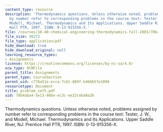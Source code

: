 ```yaml
---
content_type: resource
description: 'Thermodynamics questions. Unless otherwise noted, problems assigned
  by number refer to corresponding problems in the course text: Tester, J. W., and
  Modell, Michael. Thermodynamics and Its Applications. Upper Saddle River, NJ: Prentice
  Hall PTR, 1997. ISBN: 0-13-915356-X.'
file: /courses/10-40-chemical-engineering-thermodynamics-fall-2003/78b4aba45e1390beec3cee22ceba8a26_problem_set5.pdf
file_size: 36272
file_type: application/pdf
hide_download: true
hide_download_original: null
learning_resource_types:
- Assignments
license: https://creativecommons.org/licenses/by-nc-sa/4.0/
ocw_type: OCWFile
parent_title: Assignments
parent_type: CourseSection
parent_uid: c776a51e-ecca-7cb1-889f-b466b5fe1890
resourcetype: Document
title: problem_set5.pdf
uid: 78b4aba4-5e13-90be-ec3c-ee22ceba8a26
---
```

Thermodynamics questions. Unless otherwise noted, problems assigned by number refer to corresponding problems in the course text: Tester, J. W., and Modell, Michael. Thermodynamics and Its Applications. Upper Saddle River, NJ: Prentice Hall PTR, 1997. ISBN: 0-13-915356-X.